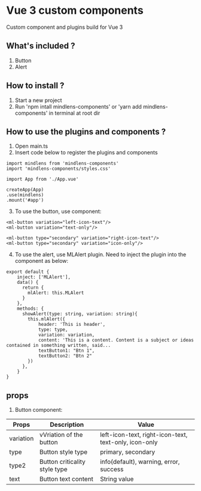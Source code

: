 # Vue 3 custom components

Custom component and plugins build for Vue 3

## What's included ?

1. Button
2. Alert

## How to install ?

1. Start a new project
2. Run 'npm intall mindlens-components' or 'yarn add mindlens-components' in terminal at root dir

## How to use the plugins and components ?
1. Open main.ts
2. Insert code below to register the plugins and components

```
import mindlens from 'mindlens-components'
import 'mindlens-components/styles.css'

import App from './App.vue'

createApp(App)
.use(mindlens)
.mount('#app')
```

3. To use the button, use <ml-button/> component:

```
<ml-button variation="left-icon-text"/>
<ml-button variation="text-only"/>

<ml-button type="secondary" variation="right-icon-text"/>
<ml-button type="secondary" variation="icon-only"/>
```
4. To use the alert, use MLAlert plugin. Need to inject the plugin into the component as below: 
```
export default {
    inject: ['MLAlert'],
    data() {
      return {
        mlAlert: this.MLAlert
      }
    },
    methods: {
      showAlert(type: string, variation: string){
        this.mlAlert({
            header: 'This is header',
            type: type,
            variation: variation,
            content: 'This is a content. Content is a subject or ideas contained in something written, said...
            textButton1: "Btn 1",
            textButton2: "Btn 2"
        })
      },
    }
}
```

## props

1. Button component:

| Props         | Description                   | Value                                                 |
| ------------- | ----------------------------- | ----------------------------------------------------- |
| variation     | vVriation of the button       | left-icon-text, right-icon-text, text-only, icon-only |
| type          | Button style type             | primary, secondary                                    |
| type2         | Button criticality style type | info(default), warning, error, success                |
| text          | Button text content           | String value                                          |


